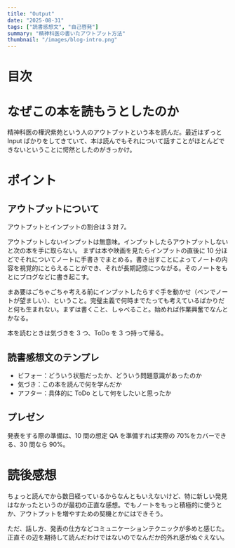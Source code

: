 ```yaml
---
title: "Output"
date: "2025-08-31"
tags: ["読書感想文", "自己啓発"]
summary: "精神科医の書いたアウトプット方法"
thumbnail: "/images/blog-intro.png"
---
```


# 目次

# なぜこの本を読もうとしたのか

精神科医の樺沢紫苑という人のアウトプットという本を読んだ。最近はずっと Input ばかりをしてきていて、本は読んでもそれについて話すことがほとんどできないということに愕然としたのがきっかけ。

# ポイント

## アウトプットについて

アウトプットとインプットの割合は 3 対 7。

アウトプットしないインプットは無意味。インプットしたらアウトプットしないと次の本を手に取らない。
まずは本や映画を見たらインプットの直後に 10 分ほどでそれについてノートに手書きでまとめる。書き出すことによってノートの内容を視覚的にとらえることができ、それが長期記憶につながる。そのノートをもとにブログなどに書き起こす。

まあ要はごちゃごちゃ考える前にインプットしたらすぐ手を動かせ（ペンでノートが望ましい）、ということ。完璧主義で何時までたっても考えているばかりだと何も生まれない。まずは書くこと、しゃべること。始めれば作業興奮でなんとかなる。

本を読むときは気づきを 3 つ、ToDo を 3 つ持って帰る。

## 読書感想文のテンプレ

- ビフォー：どういう状態だったか、どういう問題意識があったのか
- 気づき：この本を読んで何を学んだか
- アフター：具体的に ToDo として何をしたいと思ったか

## プレゼン

発表をする際の準備は、10 問の想定 QA を準備すれば実際の 70%をカバーできる、30 問なら 90%。

# 読後感想

ちょっと読んでから数日経っているからなんともいえないけど、特に新しい発見はなかったというのが最初の正直な感想。でもノートをもっと積極的に使うとか、アウトプットを増やすための契機とかにはできそう。

ただ、話し方、発表の仕方などコミュニケーションテクニックが多めと感じた。正直その辺を期待して読んだわけではないのでなんだか的外れ感がぬぐえない。

